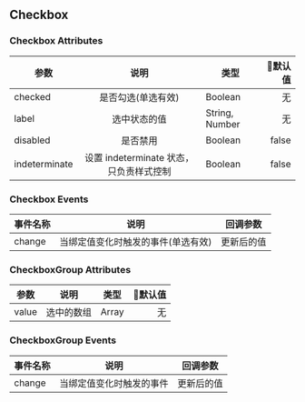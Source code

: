 ## Checkbox

### Checkbox Attributes

| 参数 | 说明 | 类型 | 默认值 |
| - | :-: | - | -:
| checked | 是否勾选(单选有效) | Boolean | 无 |
| label | 选中状态的值 | String, Number | 无 |
| disabled | 是否禁用 | Boolean | false |
| indeterminate | 设置 indeterminate 状态，只负责样式控制 | Boolean | false |

### Checkbox Events

| 事件名称 | 说明 | 回调参数 |
| - | - | - |
| change | 当绑定值变化时触发的事件(单选有效) | 更新后的值

### CheckboxGroup Attributes

| 参数 | 说明 | 类型 | 默认值 |
| - | :-: | - | -:
| value | 选中的数组 | Array | 无 |

### CheckboxGroup Events

| 事件名称 | 说明 | 回调参数 |
| - | - | - |
| change | 当绑定值变化时触发的事件 | 更新后的值